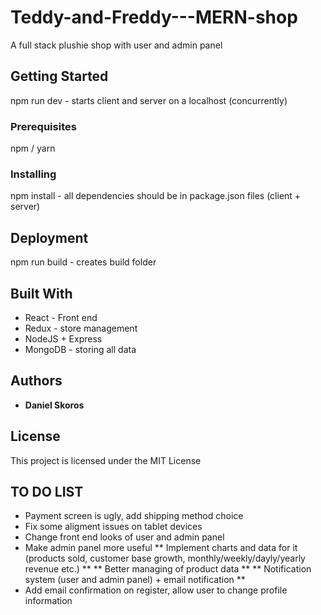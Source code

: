 # Teddy-and-Freddy---MERN-shop
A full stack plushie shop with user and admin panel
## Getting Started

npm run dev - starts client and server on a localhost (concurrently)

### Prerequisites

npm / yarn

### Installing

npm install - all dependencies should be in package.json files (client + server)

## Deployment

npm run build - creates build folder

## Built With

* React - Front end
* Redux - store management
* NodeJS + Express
* MongoDB - storing all data


## Authors

* **Daniel Skoros** 

## License

This project is licensed under the MIT License 

## TO DO LIST

* Payment screen is ugly, add shipping method choice
* Fix some aligment issues on tablet devices
* Change front end looks of user and admin panel
* Make admin panel more useful
** Implement charts and data for it (products sold, customer base growth, monthly/weekly/dayly/yearly revenue etc.) **
** Better managing of product data **
** Notification system (user and admin panel) + email notification **
* Add email confirmation on register, allow user to change profile information
